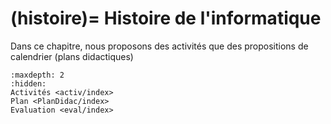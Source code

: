 (histoire)=
Histoire de l'informatique
===========================

Dans ce chapitre, nous proposons des activités que des propositions de calendrier (plans didactiques)

```{toctree}
:maxdepth: 2
:hidden:
Activités <activ/index>
Plan <PlanDidac/index>
Evaluation <eval/index>
```

